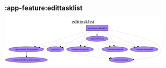 ## :app-feature:edittasklist

<img src="../../../resources/dependency_graphs/app-feature-edittasklist-dependency-graph-multiplatform-projects.svg">